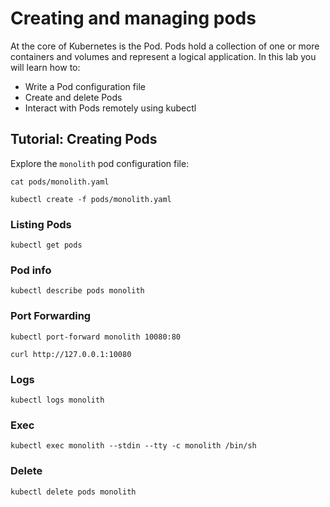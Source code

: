 # Creating and managing pods

At the core of Kubernetes is the Pod. Pods hold a collection of one or more containers and volumes and represent a logical application. In this lab you will learn how to:

* Write a Pod configuration file
* Create and delete Pods
* Interact with Pods remotely using kubectl

## Tutorial: Creating Pods

Explore the `monolith` pod configuration file:

```
cat pods/monolith.yaml
```

```
kubectl create -f pods/monolith.yaml
```

### Listing Pods

```
kubectl get pods
```

### Pod info

```
kubectl describe pods monolith
```

### Port Forwarding

```
kubectl port-forward monolith 10080:80
```

```
curl http://127.0.0.1:10080
```

### Logs

```
kubectl logs monolith
```

### Exec

```
kubectl exec monolith --stdin --tty -c monolith /bin/sh
```

### Delete

```
kubectl delete pods monolith
```

